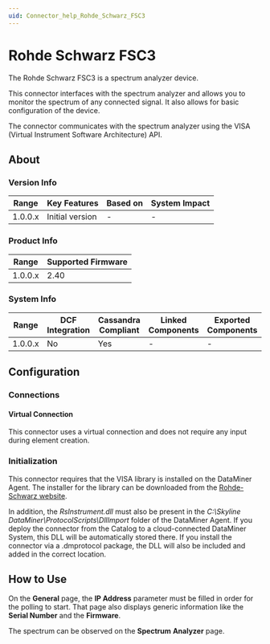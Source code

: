 ```yaml
---
uid: Connector_help_Rohde_Schwarz_FSC3
---
```


# Rohde Schwarz FSC3

The Rohde Schwarz FSC3 is a spectrum analyzer device.

This connector interfaces with the spectrum analyzer and allows you to monitor the spectrum of any connected signal. It also allows for basic configuration of the device.

The connector communicates with the spectrum analyzer using the VISA (Virtual Instrument Software Architecture) API.

## About

### Version Info

| Range     | Key Features     | Based on     | System Impact     |
|-----------|------------------|--------------|-------------------|
| 1.0.0.x   | Initial version  | -            | -                 |

### Product Info

| Range     | Supported Firmware     |
|-----------|------------------------|
| 1.0.0.x   | 2.40                   |

### System Info

| Range     | DCF Integration     | Cassandra Compliant     | Linked Components     | Exported Components     |
|-----------|---------------------|-------------------------|-----------------------|-------------------------|
| 1.0.0.x   | No                  | Yes                     | -                     | -                       |

## Configuration

### Connections

#### Virtual Connection

This connector uses a virtual connection and does not require any input during element creation.

### Initialization

This connector requires that the VISA library is installed on the DataMiner Agent. The installer for the library can be downloaded from the [Rohde-Schwarz website](https://www.rohde-schwarz.com/us/driver-pages/remote-control/3-visa-and-tools_231388.html).

In addition, the *RsInstrument.dll* must also be present in the *C:\Skyline DataMiner\ProtocolScripts\DllImport* folder of the DataMiner Agent. If you deploy the connector from the Catalog to a cloud-connected DataMiner System, this DLL will be automatically stored there. If you install the connector via a .dmprotocol package, the DLL will also be included and added in the correct location.

## How to Use

On the **General** page, the **IP Address** parameter must be filled in order for the polling to start. That page also displays generic information like the **Serial Number** and the **Firmware**.

The spectrum can be observed on the **Spectrum** **Analyzer** page.
